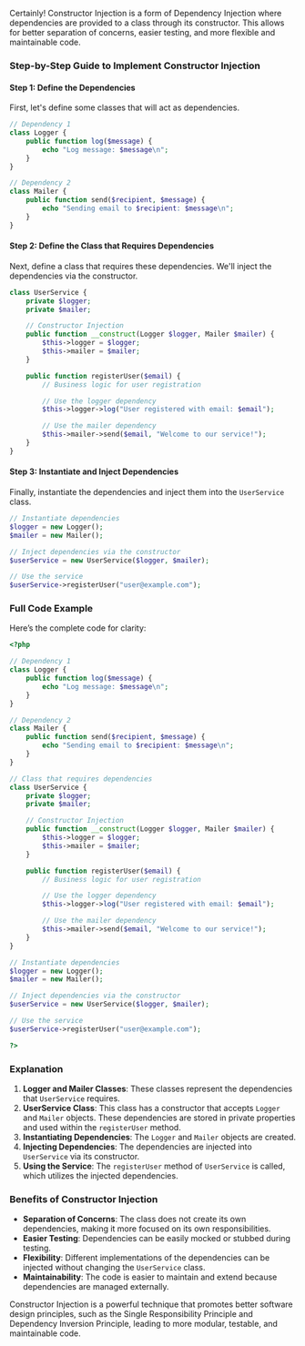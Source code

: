 Certainly! Constructor Injection is a form of Dependency Injection where dependencies are provided to a class through its constructor. This allows for better separation of concerns, easier testing, and more flexible and maintainable code.

### Step-by-Step Guide to Implement Constructor Injection

#### Step 1: Define the Dependencies

First, let's define some classes that will act as dependencies.

```php
// Dependency 1
class Logger {
    public function log($message) {
        echo "Log message: $message\n";
    }
}

// Dependency 2
class Mailer {
    public function send($recipient, $message) {
        echo "Sending email to $recipient: $message\n";
    }
}
```

#### Step 2: Define the Class that Requires Dependencies

Next, define a class that requires these dependencies. We'll inject the dependencies via the constructor.

```php
class UserService {
    private $logger;
    private $mailer;

    // Constructor Injection
    public function __construct(Logger $logger, Mailer $mailer) {
        $this->logger = $logger;
        $this->mailer = $mailer;
    }

    public function registerUser($email) {
        // Business logic for user registration

        // Use the logger dependency
        $this->logger->log("User registered with email: $email");

        // Use the mailer dependency
        $this->mailer->send($email, "Welcome to our service!");
    }
}
```

#### Step 3: Instantiate and Inject Dependencies

Finally, instantiate the dependencies and inject them into the `UserService` class.

```php
// Instantiate dependencies
$logger = new Logger();
$mailer = new Mailer();

// Inject dependencies via the constructor
$userService = new UserService($logger, $mailer);

// Use the service
$userService->registerUser("user@example.com");
```

### Full Code Example

Here’s the complete code for clarity:

```php
<?php

// Dependency 1
class Logger {
    public function log($message) {
        echo "Log message: $message\n";
    }
}

// Dependency 2
class Mailer {
    public function send($recipient, $message) {
        echo "Sending email to $recipient: $message\n";
    }
}

// Class that requires dependencies
class UserService {
    private $logger;
    private $mailer;

    // Constructor Injection
    public function __construct(Logger $logger, Mailer $mailer) {
        $this->logger = $logger;
        $this->mailer = $mailer;
    }

    public function registerUser($email) {
        // Business logic for user registration

        // Use the logger dependency
        $this->logger->log("User registered with email: $email");

        // Use the mailer dependency
        $this->mailer->send($email, "Welcome to our service!");
    }
}

// Instantiate dependencies
$logger = new Logger();
$mailer = new Mailer();

// Inject dependencies via the constructor
$userService = new UserService($logger, $mailer);

// Use the service
$userService->registerUser("user@example.com");

?>
```

### Explanation

1. **Logger and Mailer Classes**: These classes represent the dependencies that `UserService` requires.
2. **UserService Class**: This class has a constructor that accepts `Logger` and `Mailer` objects. These dependencies are stored in private properties and used within the `registerUser` method.
3. **Instantiating Dependencies**: The `Logger` and `Mailer` objects are created.
4. **Injecting Dependencies**: The dependencies are injected into `UserService` via its constructor.
5. **Using the Service**: The `registerUser` method of `UserService` is called, which utilizes the injected dependencies.

### Benefits of Constructor Injection

- **Separation of Concerns**: The class does not create its own dependencies, making it more focused on its own responsibilities.
- **Easier Testing**: Dependencies can be easily mocked or stubbed during testing.
- **Flexibility**: Different implementations of the dependencies can be injected without changing the `UserService` class.
- **Maintainability**: The code is easier to maintain and extend because dependencies are managed externally.

Constructor Injection is a powerful technique that promotes better software design principles, such as the Single Responsibility Principle and Dependency Inversion Principle, leading to more modular, testable, and maintainable code.
